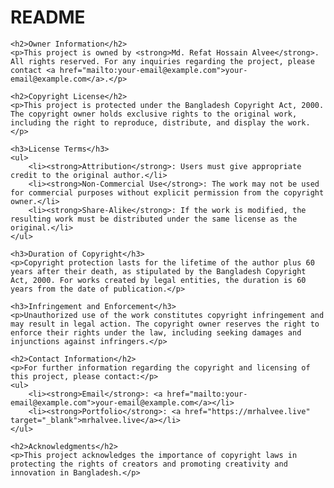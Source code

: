 <!DOCTYPE html>
<html lang="en">
<head>
    <meta charset="UTF-8">
    <meta name="viewport" content="width=device-width, initial-scale=1.0">
    <title>README</title>
</head>
<body>
    <h1>README</h1>

    <h2>Owner Information</h2>
    <p>This project is owned by <strong>Md. Refat Hossain Alvee</strong>. All rights reserved. For any inquiries regarding the project, please contact <a href="mailto:your-email@example.com">your-email@example.com</a>.</p>

    <h2>Copyright License</h2>
    <p>This project is protected under the Bangladesh Copyright Act, 2000. The copyright owner holds exclusive rights to the original work, including the right to reproduce, distribute, and display the work.</p>

    <h3>License Terms</h3>
    <ul>
        <li><strong>Attribution</strong>: Users must give appropriate credit to the original author.</li>
        <li><strong>Non-Commercial Use</strong>: The work may not be used for commercial purposes without explicit permission from the copyright owner.</li>
        <li><strong>Share-Alike</strong>: If the work is modified, the resulting work must be distributed under the same license as the original.</li>
    </ul>

    <h3>Duration of Copyright</h3>
    <p>Copyright protection lasts for the lifetime of the author plus 60 years after their death, as stipulated by the Bangladesh Copyright Act, 2000. For works created by legal entities, the duration is 60 years from the date of publication.</p>

    <h3>Infringement and Enforcement</h3>
    <p>Unauthorized use of the work constitutes copyright infringement and may result in legal action. The copyright owner reserves the right to enforce their rights under the law, including seeking damages and injunctions against infringers.</p>

    <h2>Contact Information</h2>
    <p>For further information regarding the copyright and licensing of this project, please contact:</p>
    <ul>
        <li><strong>Email</strong>: <a href="mailto:your-email@example.com">your-email@example.com</a></li>
        <li><strong>Portfolio</strong>: <a href="https://mrhalvee.live" target="_blank">mrhalvee.live</a></li>
    </ul>

    <h2>Acknowledgments</h2>
    <p>This project acknowledges the importance of copyright laws in protecting the rights of creators and promoting creativity and innovation in Bangladesh.</p>
</body>
</html>
